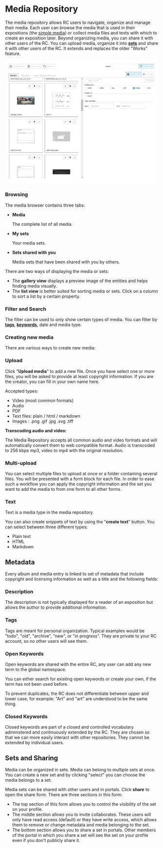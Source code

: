 # Media Repository

The media repository allows RC users to navigate, organize and manage
their media. Each user can browse the media that is used in their
expositions (the [simple
media](https://guide.researchcatalogue.net/#simple-media)) or collect
media files and texts with which to create an exposition later. Beyond
organizing media, you can share it with other users of the RC. You can
upload media, organize it into [__sets__](#sets) and share it with
other users of the RC. It extends and replaces the older "Works"
feature.


![Media repository](images/media-repository.png "image showing the media repository")


### Browsing


The media browser contains three tabs:

* __Media__

	The complete list of all media.

* __My sets__

	Your media sets.
	
* __Sets shared with you__

	Media sets that have been shared with you by others.
	
	
There are two ways of displaying the media or sets:

* The __gallery view__ displays a preview image of the entities and
  helps finding media visually.
* The __list view__ is better suited for sorting media or sets.  Click
  on a column to sort a list by a certain property.

### Filter and Search

The filter can be used to only show certain types of media. You can filter by 
[__tags__](#tags), [__keywords__](#keywords), date and media type.


### Creating new media

There are various ways to create new media:

### Upload

Click "__Upload media__" to add a new file. Once you have select one or
more files, you will be asked to provide at least copyright
information. If you are the creator, you can fill in your own name
here.

Accepted types:

* Video (most common formats)
* Audio
* PDF
* Text files: plain / html / markdown
* Images : .png .gif .jpg .svg .tiff

__Transcoding audio and video:__

The Media Repository accepts all common audio and video formats and
will automatically convert them to web compatible format.  Audio is
transcoded to 256 kbps mp3, video to mp4 with the original resolution.

### Multi-upload

You can select multiple files to upload at once or a folder containing
several files. You will be presented with a form block for each
file. In order to ease such a workflow you can apply the copyright
information and the set you want to add the media to from one form to
all other forms.


### Text

Text is a media type in the media repository.

You can also create snippets of text by using the "__create text__" button.
You can select between three different types:

* Plain text
* HTML
* Markdown 

## Metadata

Every album and media entry is linked to set of metadata that include
copyright and licensing information as well as a title and the
following fields:

### Description

The description is not typically displayed for a reader of an
exposition but allows the author to provide additional information.

<a id="tags">

### Tags

Tags are meant for personal organization. Typical examples would be
"todo", "old", "archive", "new", or "in progress". They are private to
your RC account, so no other users will see them.

<a id="keywords">

### Open Keywords

Open keywords are shared with the entire RC, any user can add any new
term to the global namespace.

You can either search for existing open keywords or create your own,
if the term has not been used before.

To prevent duplicates, the RC does not differentiate between upper and
lower case, for example: "Art" and "art" are understood to be the same
thing.

### Closed Keywords

Closed keywords are part of a closed and controlled vocabulary
administered and continuously extended by the RC. They are chosen so
that we can more easily interact with other repositories. They cannot
be extended by individual users.


<a id="sets">

## Sets and Sharing

Media can be organized in sets. Media can belong to multiple sets at
once. You can create a new set and by clicking "select" you can
choose the media belongs to a set.

Media sets can be shared with other users and in portals. Click
__share__ to open the share form. There are three sections in this
form:

* The top section of this form allows you to control the visibility of
  the set on your profile.
* The middle section allows you to invite collaborates. These users
  will only have read access (default) or they have write access,
  which allows them to remove or change metadata and media belonging
  to the set.
* The bottom section allows you to share a set in portals. Other
  members of the portal in which you share a set will see the set on
  your profile even if you don't publicly share it.
